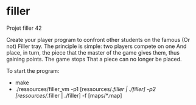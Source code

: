 # filler
Projet filler 42

Create your player program to confront other students on the famous
(Or not) Filler tray. The principle is simple: two players compete on one
And place, in turn, the piece that the master of the game gives them, thus 
gaining points. The game stops That a piece can no longer be placed.

To start the program:
- make
- ./ressources/filler_vm -p1 [ressources/*.filler | ./filler] -p2 [ressources/*.filler | ./filler] -f [maps/*.map]
